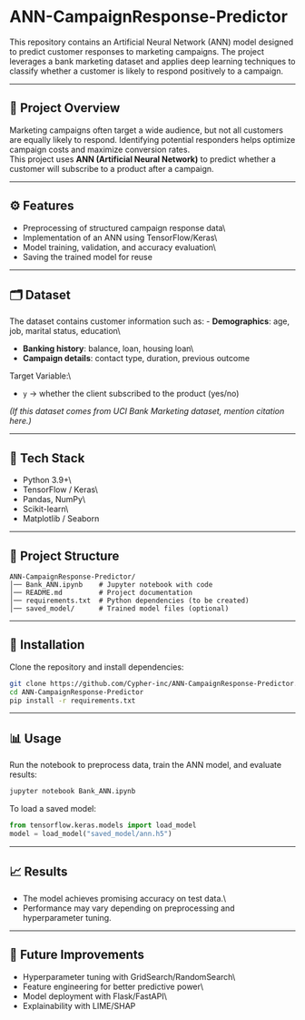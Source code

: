 # ANN-CampaignResponse-Predictor

This repository contains an Artificial Neural Network (ANN) model
designed to predict customer responses to marketing campaigns. The
project leverages a bank marketing dataset and applies deep learning
techniques to classify whether a customer is likely to respond
positively to a campaign.

------------------------------------------------------------------------

## 📌 Project Overview

Marketing campaigns often target a wide audience, but not all customers
are equally likely to respond. Identifying potential responders helps
optimize campaign costs and maximize conversion rates.\
This project uses **ANN (Artificial Neural Network)** to predict whether
a customer will subscribe to a product after a campaign.

------------------------------------------------------------------------

## ⚙️ Features

-   Preprocessing of structured campaign response data\
-   Implementation of an ANN using TensorFlow/Keras\
-   Model training, validation, and accuracy evaluation\
-   Saving the trained model for reuse

------------------------------------------------------------------------

## 🗂️ Dataset

The dataset contains customer information such as: - **Demographics**:
age, job, marital status, education\
- **Banking history**: balance, loan, housing loan\
- **Campaign details**: contact type, duration, previous outcome

Target Variable:\
- `y` → whether the client subscribed to the product (yes/no)

*(If this dataset comes from UCI Bank Marketing dataset, mention
citation here.)*

------------------------------------------------------------------------

## 🚀 Tech Stack

-   Python 3.9+\
-   TensorFlow / Keras\
-   Pandas, NumPy\
-   Scikit-learn\
-   Matplotlib / Seaborn

------------------------------------------------------------------------

## 📂 Project Structure

    ANN-CampaignResponse-Predictor/
    │── Bank_ANN.ipynb    # Jupyter notebook with code
    │── README.md         # Project documentation
    │── requirements.txt  # Python dependencies (to be created)
    │── saved_model/      # Trained model files (optional)

------------------------------------------------------------------------

## 🔧 Installation

Clone the repository and install dependencies:

``` bash
git clone https://github.com/Cypher-inc/ANN-CampaignResponse-Predictor.git
cd ANN-CampaignResponse-Predictor
pip install -r requirements.txt
```

------------------------------------------------------------------------

## 📊 Usage

Run the notebook to preprocess data, train the ANN model, and evaluate
results:

``` bash
jupyter notebook Bank_ANN.ipynb
```

To load a saved model:

``` python
from tensorflow.keras.models import load_model
model = load_model("saved_model/ann.h5")
```

------------------------------------------------------------------------

## 📈 Results

-   The model achieves promising accuracy on test data.\
-   Performance may vary depending on preprocessing and hyperparameter
    tuning.

------------------------------------------------------------------------

## 🔮 Future Improvements

-   Hyperparameter tuning with GridSearch/RandomSearch\
-   Feature engineering for better predictive power\
-   Model deployment with Flask/FastAPI\
-   Explainability with LIME/SHAP
